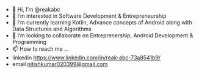 - 👋 Hi, I’m @reakabc
- 👀 I’m interested in Software Development & Entrepreneurship
- 🌱 I’m currently learning Kotlin, Advance concepts of Android along with Data Structures and Algorithms
- 💞️ I’m looking to collaborate on Entreprenership, Android Development & Programming
- 📫 How to reach me ...
- linkedin https://www.linkedin.com/in/reak-abc-73a8541b9/
- email nitishkumar020399@gmail.com




<!---
reakabc/reakabc is a ✨ special ✨ repository because its `README.md` (this file) appears on your GitHub profile.
You can click the Preview link to take a look at your changes.
--->
